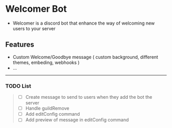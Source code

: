 # Welcomer Bot

- Welcomer is a discord bot that enhance the way of welcoming new users to your server

## Features

- Custom Welcome/Goodbye message ( custom background, different themes, embeding, webhooks )
- ...

___

### TODO List

> - [ ] Create message to send to users when they add the bot the server
> - [ ] Handle guildRemove
> - [ ] Add editConfig command
> - [ ] Add preview of message in editConfig command


